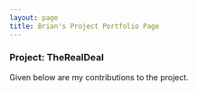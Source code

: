 ```yaml
---
layout: page
title: Brian's Project Portfolio Page
---
```


### Project: TheRealDeal

Given below are my contributions to the project.
